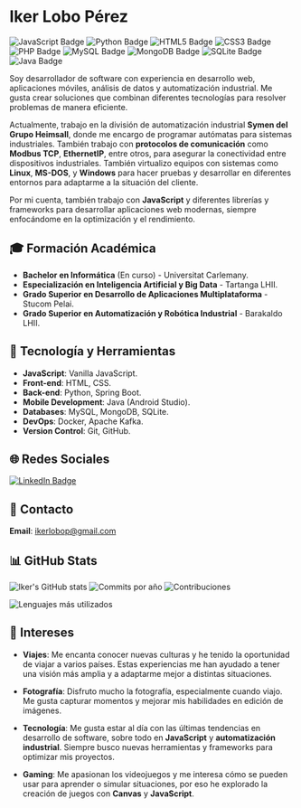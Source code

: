 # Iker Lobo Pérez
![JavaScript Badge](https://img.shields.io/badge/JavaScript-ES6%2B-yellow?style=flat&logo=javascript)
![Python Badge](https://img.shields.io/badge/Python-3.x-blue?style=flat&logo=python)
![HTML5 Badge](https://img.shields.io/badge/HTML5-orange?style=flat&logo=html5)
![CSS3 Badge](https://img.shields.io/badge/CSS3-blue?style=flat&logo=css3)
![PHP Badge](https://img.shields.io/badge/PHP-7.x-purple?style=flat&logo=php)
![MySQL Badge](https://img.shields.io/badge/MySQL-5.x-blue?style=flat&logo=mysql)
![MongoDB Badge](https://img.shields.io/badge/MongoDB-4.x-green?style=flat&logo=mongodb)
![SQLite Badge](https://img.shields.io/badge/SQLite-3.x-lightblue?style=flat&logo=sqlite)
![Java Badge](https://img.shields.io/badge/Java-8-red?style=flat&logo=java)

Soy desarrollador de software con experiencia en desarrollo web, aplicaciones móviles, análisis de datos y automatización industrial. Me gusta crear soluciones que combinan diferentes tecnologías para resolver problemas de manera eficiente.

Actualmente, trabajo en la división de automatización industrial **Symen del Grupo Heimsall**, donde me encargo de programar autómatas para sistemas industriales. También trabajo con **protocolos de comunicación** como **Modbus TCP**, **EthernetIP**, entre otros, para asegurar la conectividad entre dispositivos industriales. También virtualizo equipos con sistemas como **Linux**, **MS-DOS**, y **Windows** para hacer pruebas y desarrollar en diferentes entornos para adaptarme a la situación del cliente.


Por mi cuenta, también trabajo con **JavaScript** y diferentes librerías y frameworks para desarrollar aplicaciones web modernas, siempre enfocándome en la optimización y el rendimiento.

## 🎓 Formación Académica
- **Bachelor en Informática** (En curso) - Universitat Carlemany.
- **Especialización en Inteligencia Artificial y Big Data** - Tartanga LHII.
- **Grado Superior en Desarrollo de Aplicaciones Multiplataforma** - Stucom Pelai.
- **Grado Superior en Automatización y Robótica Industrial** - Barakaldo LHII.

## 🚀 Tecnología y Herramientas
- **JavaScript**: Vanilla JavaScript.
- **Front-end**: HTML, CSS.
- **Back-end**: Python, Spring Boot.
- **Mobile Development**: Java (Android Studio).
- **Databases**: MySQL, MongoDB, SQLite.
- **DevOps**: Docker, Apache Kafka.
- **Version Control**: Git, GitHub.

## 🌐 Redes Sociales
[![LinkedIn Badge](https://img.shields.io/badge/LinkedIn-Iker%20Lobo-blue?style=flat&logo=linkedin)](https://www.linkedin.com/in/ikerloboperez)

## 📧 Contacto
**Email**: ikerlobop@gmail.com

## 📊 GitHub Stats

![Iker's GitHub stats](https://github-readme-stats.vercel.app/api?username=ikerlobop&show_icons=true&theme=dark&hide_border=true&icon_color=ffb86c&title_color=50fa7b&text_color=ff79c6)
![Commits por año](https://github-readme-streak-stats.herokuapp.com/?user=ikerlobop&theme=dark&hide_border=true&background=000000&stroke=ff79c6)
![Contribuciones](https://github-profile-summary-cards.vercel.app/api/cards/profile-details?username=ikerlobop&theme=github_dark)

![Lenguajes más utilizados](https://github-readme-stats.vercel.app/api/top-langs/?username=ikerlobop&layout=compact&langs_count=8&theme=dark&hide_border=true&title_color=50fa7b&text_color=ff79c6&bg_color=000000&hide=css,html)

## 🎯 Intereses
- **Viajes**: Me encanta conocer nuevas culturas y he tenido la oportunidad de viajar a varios países. Estas experiencias me han ayudado a tener una visión más amplia y a adaptarme mejor a distintas situaciones.
  
- **Fotografía**: Disfruto mucho la fotografía, especialmente cuando viajo. Me gusta capturar momentos y mejorar mis habilidades en edición de imágenes.

- **Tecnología**: Me gusta estar al día con las últimas tendencias en desarrollo de software, sobre todo en **JavaScript** y **automatización industrial**. Siempre busco nuevas herramientas y frameworks para optimizar mis proyectos.

- **Gaming**: Me apasionan los videojuegos y me interesa cómo se pueden usar para aprender o simular situaciones, por eso he explorado la creación de juegos con **Canvas** y **JavaScript**.


